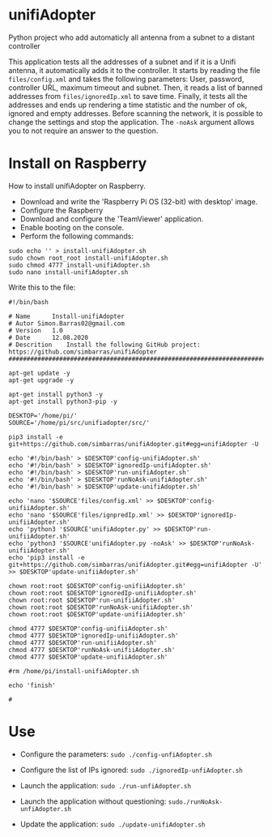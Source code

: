 # unifiAdopter
Python project who add automaticly all antenna from a subnet to a distant controller

This application tests all the addresses of a subnet and if it is a Unifi antenna, it automatically adds it to the controller.
It starts by reading the file `files/config.xml` and takes the following parameters: User, password, controller URL, maximum timeout and subnet. Then, it reads a list of banned addresses from `files/ignoredIp.xml` to save time. Finally, it tests all the addresses and ends up rendering a time statistic and the number of ok, ignored and empty addresses.
Before scanning the network, it is possible to change the settings and stop the application.
The `-noAsk` argument allows you to not require an answer to the question.

# Install on Raspberry

How to install unifiAdopter on Raspberry.
- Download and write the 'Raspberry Pi OS (32-bit) with desktop' image.
- Configure the Raspberry
- Download and configure the 'TeamViewer' application.
- Enable booting on the console.
- Perform the following commands:
```
sudo echo '' > install-unifiAdopter.sh
sudo chown root_root install-unifiAdopter.sh
sudo chmod 4777 install-unifiAdopter.sh
sudo nano install-unifiAdopter.sh
```
Write this to the file:
```
#!/bin/bash

# Name		Install-unifiAdopter
# Autor	Simon.Barras02@gmail.com
# Version	1.0
# Date		12.08.2020
# Descrition	Install the following GitHub project: https://github.com/simbarras/unifiAdopter
############################################################################################

apt-get update -y
apt-get upgrade -y

apt-get install python3 -y
apt-get install python3-pip -y

DESKTOP='/home/pi/'
SOURCE='/home/pi/src/unifiadopter/src/'

pip3 install -e git+https://github.com/simbarras/unifiAdopter.git#egg=unifiAdopter -U

echo '#!/bin/bash' > $DESKTOP'config-unifiAdopter.sh'
echo '#!/bin/bash' > $DESKTOP'ignoredIp-unifiAdopter.sh'
echo '#!/bin/bash' > $DESKTOP'run-unifiAdopter.sh'
echo '#!/bin/bash' > $DESKTOP'runNoAsk-unifiAdopter.sh'
echo '#!/bin/bash' > $DESKTOP'update-unifiAdopter.sh'

echo 'nano '$SOURCE'files/config.xml' >> $DESKTOP'config-unifiiAdopter.sh'
echo 'nano '$SOURCE'files/ignpredIp.xml' >> $DESKTOP'ignoredIp-unifiiAdopter.sh'
echo 'python3 '$SOURCE'unifiAdopter.py' >> $DESKTOP'run-unifiiAdopter.sh'
echo 'python3 '$SOURCE'unifiAdopter.py -noAsk' >> $DESKTOP'runNoAsk-unifiiAdopter.sh'
echo 'pip3 install -e git+https://github.com/simbarras/unifiAdopter.git#egg=unifiAdopter -U' >> $DESKTOP'update-unifiiAdopter.sh'

chown root:root $DESKTOP'config-unifiiAdopter.sh'
chown root:root $DESKTOP'ignoredIp-unifiiAdopter.sh'
chown root:root $DESKTOP'run-unifiiAdopter.sh'
chown root:root $DESKTOP'runNoAsk-unifiiAdopter.sh'
chown root:root $DESKTOP'update-unifiiAdopter.sh'

chmod 4777 $DESKTOP'config-unifiiAdopter.sh'
chmod 4777 $DESKTOP'ignoredIp-unifiiAdopter.sh'
chmod 4777 $DESKTOP'run-unifiiAdopter.sh'
chmod 4777 $DESKTOP'runNoAsk-unifiiAdopter.sh'
chmod 4777 $DESKTOP'update-unifiiAdopter.sh'

#rm /home/pi/install-unifiAdopter.sh

echo 'finish'

#
````
# Use
- Configure the parameters:
`sudo ./config-unfiAdopter.sh`

- Configure the list of IPs ignored:
`sudo ./ignoredIp-unfiAdopter.sh`

- Launch the application:
`sudo ./run-unfiAdopter.sh`

- Launch the application without questioning:
`sudo./runNoAsk-unfiAdopter.sh`

- Update the application:
`sudo ./update-unifiAdopter.sh`